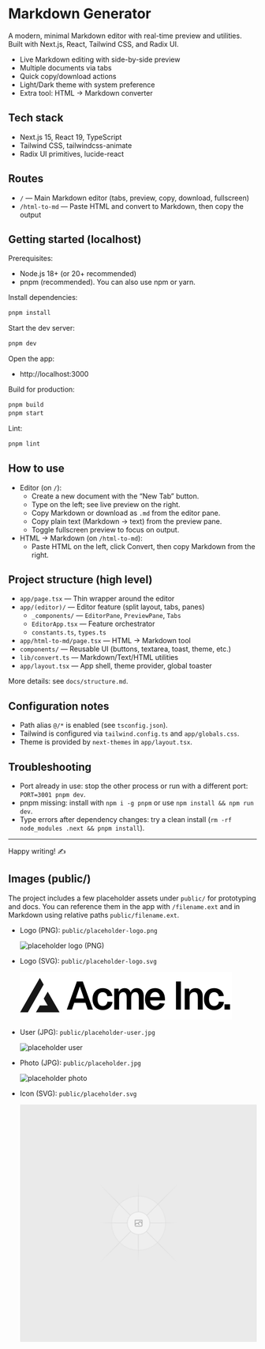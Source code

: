 # Markdown Generator

A modern, minimal Markdown editor with real-time preview and utilities. Built with Next.js, React, Tailwind CSS, and Radix UI.

- Live Markdown editing with side-by-side preview
- Multiple documents via tabs
- Quick copy/download actions
- Light/Dark theme with system preference
- Extra tool: HTML → Markdown converter

## Tech stack
- Next.js 15, React 19, TypeScript
- Tailwind CSS, tailwindcss-animate
- Radix UI primitives, lucide-react

## Routes
- `/` — Main Markdown editor (tabs, preview, copy, download, fullscreen)
- `/html-to-md` — Paste HTML and convert to Markdown, then copy the output

## Getting started (localhost)
Prerequisites:
- Node.js 18+ (or 20+ recommended)
- pnpm (recommended). You can also use npm or yarn.

Install dependencies:
```sh
pnpm install
```

Start the dev server:
```sh
pnpm dev
```

Open the app:
- http://localhost:3000

Build for production:
```sh
pnpm build
pnpm start
```

Lint:
```sh
pnpm lint
```

## How to use
- Editor (on `/`):
  - Create a new document with the “New Tab” button.
  - Type on the left; see live preview on the right.
  - Copy Markdown or download as `.md` from the editor pane.
  - Copy plain text (Markdown → text) from the preview pane.
  - Toggle fullscreen preview to focus on output.
- HTML → Markdown (on `/html-to-md`):
  - Paste HTML on the left, click Convert, then copy Markdown from the right.

## Project structure (high level)
- `app/page.tsx` — Thin wrapper around the editor
- `app/(editor)/` — Editor feature (split layout, tabs, panes)
  - `_components/` — `EditorPane`, `PreviewPane`, `Tabs`
  - `EditorApp.tsx` — Feature orchestrator
  - `constants.ts`, `types.ts`
- `app/html-to-md/page.tsx` — HTML → Markdown tool
- `components/` — Reusable UI (buttons, textarea, toast, theme, etc.)
- `lib/convert.ts` — Markdown/Text/HTML utilities
- `app/layout.tsx` — App shell, theme provider, global toaster

More details: see `docs/structure.md`.

## Configuration notes
- Path alias `@/*` is enabled (see `tsconfig.json`).
- Tailwind is configured via `tailwind.config.ts` and `app/globals.css`.
- Theme is provided by `next-themes` in `app/layout.tsx`.

## Troubleshooting
- Port already in use: stop the other process or run with a different port: `PORT=3001 pnpm dev`.
- pnpm missing: install with `npm i -g pnpm` or use `npm install && npm run dev`.
- Type errors after dependency changes: try a clean install (`rm -rf node_modules .next && pnpm install`).

---
Happy writing! ✍️

## Images (public/)

The project includes a few placeholder assets under `public/` for prototyping and docs. You can reference them in the app with `/filename.ext` and in Markdown using relative paths `public/filename.ext`.

- Logo (PNG): `public/placeholder-logo.png`

  ![placeholder logo (PNG)](public/placeholder-logo.png)

- Logo (SVG): `public/placeholder-logo.svg`

  ![placeholder logo (SVG)](public/placeholder-logo.svg)

- User (JPG): `public/placeholder-user.jpg`

  ![placeholder user](public/placeholder-user.jpg)

- Photo (JPG): `public/placeholder.jpg`

  ![placeholder photo](public/placeholder.jpg)

- Icon (SVG): `public/placeholder.svg`

  ![placeholder icon (SVG)](public/placeholder.svg)
